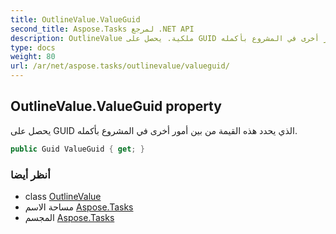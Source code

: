 ```yaml
---
title: OutlineValue.ValueGuid
second_title: Aspose.Tasks لمرجع .NET API
description: OutlineValue ملكية. يحصل على GUID الذي يحدد هذه القيمة من بين أمور أخرى في المشروع بأكمله.
type: docs
weight: 80
url: /ar/net/aspose.tasks/outlinevalue/valueguid/
---
```

## OutlineValue.ValueGuid property

يحصل على GUID الذي يحدد هذه القيمة من بين أمور أخرى في المشروع بأكمله.

```csharp
public Guid ValueGuid { get; }
```

### أنظر أيضا

* class [OutlineValue](../)
* مساحة الاسم [Aspose.Tasks](../../outlinevalue/)
* المجسم [Aspose.Tasks](../../../)


